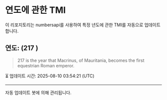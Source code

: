 
# 연도에 관한 TMI

이 리포지토리는 numbersapi를 사용하여 특정 년도에 관한 TMI를 자동으로 업데이트합니다.

## 연도: (217 )
> 217 is the year that Macrinus, of Mauritania, becomes the first equestrian Roman emperor.

⏳ 업데이트 시간: 2025-08-10 03:54:21 (UTC)

---
자동 업데이트 봇에 의해 관리됩니다.
